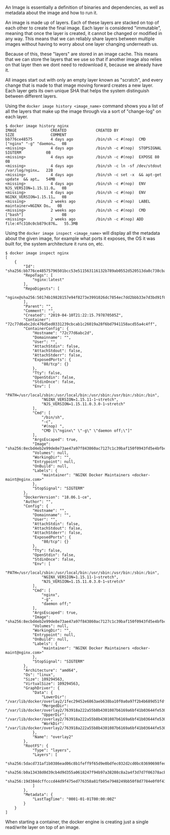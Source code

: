 An Image is essentially a definition of binaries and dependencies, as well as metadata about the image and how to run it. 

An image is made up of layers. Each of these layers are stacked on top of each other to create the final image. Each layer is considered "immutable", meaning that once the layer is created, it cannot be changed or modified in any way. This means that we can reliably share layers between multiple images without having to worry about one layer changing underneath us. 

Because of this, these "layers" are stored in an image cache. This means that we can store the layers that we use so that if another image also relies on that layer then we dont need to redownload it, because we already have it. 

All images start out with only an empty layer known as "scratch", and every change that is made to that image moving forward creates a new layer. Each layer gets its own unique SHA that helps the system distinguish between different layers. 

Using the `docker image history <image_name>` command shows you a list of all the layers that make up the image through via a sort of "change-log" on each layer. 

```
$ docker image history nginx
IMAGE               CREATED             CREATED BY                                      SIZE                COMMENT
bb776ce48575        4 days ago          /bin/sh -c #(nop)  CMD ["nginx" "-g" "daemon…   0B
<missing>           4 days ago          /bin/sh -c #(nop)  STOPSIGNAL SIGTERM           0B
<missing>           4 days ago          /bin/sh -c #(nop)  EXPOSE 80                    0B
<missing>           4 days ago          /bin/sh -c ln -sf /dev/stdout /var/log/nginx…   22B
<missing>           4 days ago          /bin/sh -c set -x  && apt-get update  && apt…   54MB
<missing>           4 days ago          /bin/sh -c #(nop)  ENV NJS_VERSION=1.15.11.0…   0B
<missing>           4 days ago          /bin/sh -c #(nop)  ENV NGINX_VERSION=1.15.11…   0B
<missing>           2 weeks ago         /bin/sh -c #(nop)  LABEL maintainer=NGINX Do…   0B
<missing>           2 weeks ago         /bin/sh -c #(nop)  CMD ["bash"]                 0B
<missing>           2 weeks ago         /bin/sh -c #(nop) ADD file:4fc310c0cb879c876…   55.3MB
```

Using the `docker image inspect <image_name>` will display all the metadata about the given image, for example what ports it exposes, the OS it was built for, the system architecture it runs on, etc. 

```
$ docker image inspect nginx
[
    {
        "Id": "sha256:bb776ce48575796501bcc53e511563116132b789ab0552d520513da8c738cba2",
        "RepoTags": [
            "nginx:latest"
        ],
        "RepoDigests": [
            "nginx@sha256:50174b19828157e94f8273e3991026dc7854ec7dd2bbb33e7d3bd91f0a4b333d"
        ],
        "Parent": "",
        "Comment": "",
        "Created": "2019-04-10T21:22:15.797870505Z",
        "Container": "72c77d6abc2dc476d5ed0331239cbcab1c26019a28f6bd7941158acd55a4c4ff",
        "ContainerConfig": {
            "Hostname": "72c77d6abc2d",
            "Domainname": "",
            "User": "",
            "AttachStdin": false,
            "AttachStdout": false,
            "AttachStderr": false,
            "ExposedPorts": {
                "80/tcp": {}
            },
            "Tty": false,
            "OpenStdin": false,
            "StdinOnce": false,
            "Env": [
                "PATH=/usr/local/sbin:/usr/local/bin:/usr/sbin:/usr/bin:/sbin:/bin",
                "NGINX_VERSION=1.15.11-1~stretch",
                "NJS_VERSION=1.15.11.0.3.0-1~stretch"
            ],
            "Cmd": [
                "/bin/sh",
                "-c",
                "#(nop) ",
                "CMD [\"nginx\" \"-g\" \"daemon off;\"]"
            ],
            "ArgsEscaped": true,
            "Image": "sha256:8ecbd4eb2e99de8e73ae47a97f843860ac7127c1c39baf150f0943fd5e4bfbc3",
            "Volumes": null,
            "WorkingDir": "",
            "Entrypoint": null,
            "OnBuild": null,
            "Labels": {
                "maintainer": "NGINX Docker Maintainers <docker-maint@nginx.com>"
            },
            "StopSignal": "SIGTERM"
        },
        "DockerVersion": "18.06.1-ce",
        "Author": "",
        "Config": {
            "Hostname": "",
            "Domainname": "",
            "User": "",
            "AttachStdin": false,
            "AttachStdout": false,
            "AttachStderr": false,
            "ExposedPorts": {
                "80/tcp": {}
            },
            "Tty": false,
            "OpenStdin": false,
            "StdinOnce": false,
            "Env": [
                "PATH=/usr/local/sbin:/usr/local/bin:/usr/sbin:/usr/bin:/sbin:/bin",
                "NGINX_VERSION=1.15.11-1~stretch",
                "NJS_VERSION=1.15.11.0.3.0-1~stretch"
            ],
            "Cmd": [
                "nginx",
                "-g",
                "daemon off;"
            ],
            "ArgsEscaped": true,
            "Image": "sha256:8ecbd4eb2e99de8e73ae47a97f843860ac7127c1c39baf150f0943fd5e4bfbc3",
            "Volumes": null,
            "WorkingDir": "",
            "Entrypoint": null,
            "OnBuild": null,
            "Labels": {
                "maintainer": "NGINX Docker Maintainers <docker-maint@nginx.com>"
            },
            "StopSignal": "SIGTERM"
        },
        "Architecture": "amd64",
        "Os": "linux",
        "Size": 109294563,
        "VirtualSize": 109294563,
        "GraphDriver": {
            "Data": {
                "LowerDir": "/var/lib/docker/overlay2/1fec29452e6863aeb638ba10f0a0a97f2b4b689d51fdf17b84452ac642a2d1a3/diff:/var/lib/docker/overlay2/230994fb7e114a6a6d93da2fd531e469f5332bf418b1363518bb582c0474a6f9/diff",
                "MergedDir": "/var/lib/docker/overlay2/763918a222a55b8b4301087b6169a6bf41b03644fe530860af75910abbc61903/merged",
                "UpperDir": "/var/lib/docker/overlay2/763918a222a55b8b4301087b6169a6bf41b03644fe530860af75910abbc61903/diff",
                "WorkDir": "/var/lib/docker/overlay2/763918a222a55b8b4301087b6169a6bf41b03644fe530860af75910abbc61903/work"
            },
            "Name": "overlay2"
        },
        "RootFS": {
            "Type": "layers",
            "Layers": [
                "sha256:5dacd731af1b0386ead06c8b1feff9f65d9e0bdfec032d2cd0bc03690698feda",
                "sha256:b0a13438d0d39cb4d9d355a0618247f94b97a38208c8a2a4f3d7d7f06378acb2",
                "sha256:19d384dcffcccd44d9f475ed776358a81fb05e7948249bb50f8d7784e0f0f433"
            ]
        },
        "Metadata": {
            "LastTagTime": "0001-01-01T00:00:00Z"
        }
    }
]
```

When starting a container, the docker engine is creating just a single read/write layer on top of an image. 
